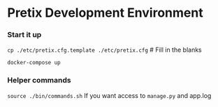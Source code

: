 # Pretix Development Environment

### Start it up
`cp ./etc/pretix.cfg.template ./etc/pretix.cfg` # Fill in the blanks

`docker-compose up` 

### Helper commands
`source ./bin/commands.sh` If you want access to `manage.py` and app.log
